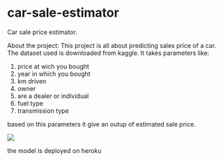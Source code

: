 # car-sale-estimator
Car sale price estimator. 

About the project:
This project is all about predicting sales price of a car. The dataset used is downloaded from kaggle.
It takes parameters like:
1) price at wich you bought
2) year in which you bought
3) km driven 
4) owner
5) are a dealer or individual
6) fuel type
7) transmission type

based on this parameters it give an outup of estimated sale price.

![](Screenshots/sal1.png)


the model is deployed on heroku 

